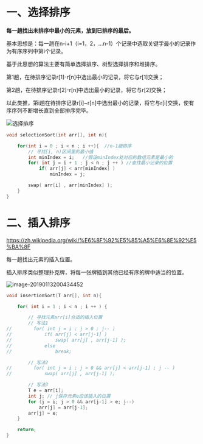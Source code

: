 # 一、选择排序

**每一趟找出未排序中最小的元素，放到已排序的最后。**

基本思想是：每一趟在n-i+1（i=1，2，…n-1）个记录中选取关键字最小的记录作为有序序列中第i个记录。

基于此思想的算法主要有简单选择排序、树型选择排序和堆排序。



第1趟，在待排序记录r[1]-r[n]中选出最小的记录，将它与r[1]交换；

第2趟，在待排序记录r[2]-r[n]中选出最小的记录，将它与r[2]交换；

以此类推，第i趟在待排序记录r[i]~r[n]中选出最小的记录，将它与r[i]交换，使有序序列不断增长直到全部排序完毕。

![选择排序](http://blog-1251606168.file.myqcloud.com/blog_2018/2019-01-13-114535.jpg)



```c++
void selectionSort(int arr[], int n){

    for(int i = 0 ; i < n ; i ++){	//n-1趟排序
        // 寻找[i, n)区间里的最小值
        int minIndex = i;	//假设minIndex处对应的数组元素是最小的
        for( int j = i + 1 ; j < n ; j ++ ) //查找最小记录的位置
            if( arr[j] < arr[minIndex] )
                minIndex = j;

        swap( arr[i] , arr[minIndex] );
    }
}
```



# 二、插入排序

https://zh.wikipedia.org/wiki/%E6%8F%92%E5%85%A5%E6%8E%92%E5%BA%8F

每一趟找出元素的插入位置。

插入排序类似整理扑克牌，将每一张牌插到其他已经有序的牌中适当的位置。

![image-20190113200434452](http://blog-1251606168.file.myqcloud.com/blog_2018/2019-01-13-120434.png)

```c++
void insertionSort(T arr[], int n){

    for( int i = 1 ; i < n ; i ++ ) {

        // 寻找元素arr[i]合适的插入位置
        // 写法1
//        for( int j = i ; j > 0 ; j-- )
//            if( arr[j] < arr[j-1] )
//                swap( arr[j] , arr[j-1] );
//            else
//                break;

        // 写法2
//        for( int j = i ; j > 0 && arr[j] < arr[j-1] ; j -- )
//            swap( arr[j] , arr[j-1] );

        // 写法3
        T e = arr[i];
        int j; // j保存元素e应该插入的位置
        for (j = i; j > 0 && arr[j-1] > e; j--)
            arr[j] = arr[j-1];
        arr[j] = e;
    }

    return;
}
```




